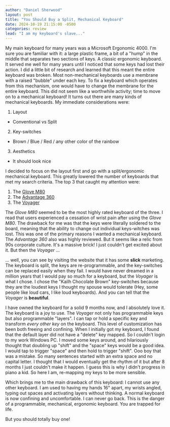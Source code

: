```yaml
---
author: "Daniel Sherwood"
layout: post
title: "You Should Buy a Split, Mechanical Keyboard"
date: 2024-10-19 21:15:00 -0500
categories: review
lead: "I am my keyboard's slave..."
---
```

My main keyboard for many years was a Microsoft Ergonomic 4000. I'm sure you are familiar with it: a large plastic frame, a bit of a "hump" in the middle that separates two sections of keys. A classic ergonomic keyboard. It served me well for many years until I noticed that some keys had lost their action. I did a little bit of research and learned that this meant the entire keyboard was broken. Most non-mechanical keyboards use a membrane with a raised "bubble" under each key. To fix a keyboard which operates from this mechanism, one would have to change the membrane for the entire keyboard. This did not seem like a worthwhile activity; time to move on to a mechanical keyboard!
It turns out there are many kinds of mechanical keyboards. My immediate considerations were:

1. Layout
-  Conventional vs Split
2. Key-switches
-  Brown / Blue / Red / any other color of the rainbow
3. Aesthetics
- It should look nice

I decided to focus on the layout first and go with a split/ergonomic mechanical keyboard. This greatly lowered the number of keyboards that met my search criteria. The top 3 that caught my attention were:

1. The [Glove M80](https://www.moergo.com/collections/glove80-keyboards/products/glove80-split-ergonomic-keyboard-revision-2?variant=47282998739217)
2. The [Advantage 360](https://kinesis-ergo.com/keyboards/advantage360/?srsltid=AfmBOoqzp_Ic_ksBmvYW3qU0vFnh3GauOqps7uXrCLe2a3fPSpnendzX)
3. The [Voyager](https://www.zsa.io/voyager/buy)

The _Glove M80_ seemed to be the most highly rated keyboard of the three. I read that users experienced a cessation of wrist pain after using the _Glove M80_. The drawback for me was that the keys were literally soldered to the board, meaning that the ability to change out individual keys-witches was lost. This was one of the primary reasons I wanted a mechanical keyboard.
The _Advantage 360_ also was highly reviewed. But it seems like a relic from 90s corporate culture. It's a massive brick! I just couldn't get excited about it. But then the _Voyager_ ...

... well, you can see by visiting the website that it has some **slick** marketing. The keyboard is split, the keys are re-programmable, and the key-switches can be replaced easily when they fail. I would have never dreamed in a million years that I would pay so much for a keyboard, but the _Voyager_ is what I chose. I chose the "Kailh Chocolate Brown" key-switches because they are the loudest keys I thought my spouse would tolerate (Hey, some people like loud cars, I like loud keyboards). And you can tell that the _Voyager_ is **beautiful**.  

I have owned the keyboard for a solid 9 months now, and I absolutely love it. The keyboard is a joy to use. The _Voyager_ not only has programmable keys but also programmable "layers". I can tap or hold a specific key and transform _every other key_ on the keyboard. This level of customization has been both freeing and confining. When I initially got my keyboard, I found that the default layer did not have a "delete" key mapped. So I couldn't login to my work Windows PC. I moved some keys around, and hilariously thought that doubling up "shift" and the "space" keys would be a good idea. I would tap to trigger "space" and then hold to trigger "shift". Ooo boy that was a mistake. So many sentences started with an extra space and no capital letter. I thought that I would eventually get the rhythm of it but after 8 months I just couldn't make it happen. I guess this is why I didn't progress in piano a kid. So here I am, re-mapping my keys to be more sensible.

Which brings me to the main drawback of this keyboard: I cannot use any other keyboard. I am used to having my hands 16" apart, my wrists angled, typing out spaces and activating layers without thinking. A normal keyboard is now confining and uncomfortable. I can never go back. This is the danger of a programmable, mechanical, ergonomic keyboard. You are trapped for life. 

But you should totally buy one!
